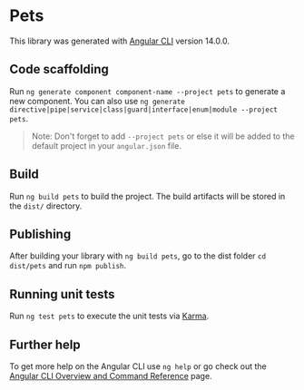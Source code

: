 # Pets

This library was generated with [Angular CLI](https://github.com/angular/angular-cli) version 14.0.0.

## Code scaffolding

Run `ng generate component component-name --project pets` to generate a new component. You can also use `ng generate directive|pipe|service|class|guard|interface|enum|module --project pets`.
> Note: Don't forget to add `--project pets` or else it will be added to the default project in your `angular.json` file. 

## Build

Run `ng build pets` to build the project. The build artifacts will be stored in the `dist/` directory.

## Publishing

After building your library with `ng build pets`, go to the dist folder `cd dist/pets` and run `npm publish`.

## Running unit tests

Run `ng test pets` to execute the unit tests via [Karma](https://karma-runner.github.io).

## Further help

To get more help on the Angular CLI use `ng help` or go check out the [Angular CLI Overview and Command Reference](https://angular.io/cli) page.
